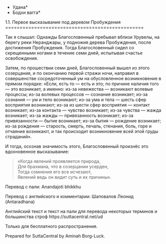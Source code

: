 * Удана*
* Бодхи вагга*

1\.1\. Первое высказывание под деревом Пробуждения
\=\=\=\=\=\=\=\=\=\=\=\=\=\=\=\=\=\=\=\=\=\=\=\=\=\=\=\=\=\=\=\=\=\=\=\=\=\=\=\=\=\=\=\=\=\=\=\=

Так я слышал: Однажды Благословенный пребывал вблизи Урувелы, на берегу реки Неранджары, у подножия дерева Пробуждения, после достижения Пробуждения\. Тогда Благословенный сидел со скрещенными ногами в течение семи дней, испытывая счастье освобождения\.

Затем, по прошествии семи дней, Благословенный вышел из этого созерцания, и по окончанию первой стражи ночи, направил в совершенстве сосредоточенный ум на обусловленное возникновение в прямом порядке: «Если, есть то — есть и это; по причине наличия того — это возникает, а именно: из\-за невежества — возникают волевые процессы; из\-за волевых процессов — сознание возникает; из\-за сознания — ум и тело возникают; из\-за ума и тела — шесть сфер восприятия возникают; из\-за из шести сфер восприятия — контакт возникает; из\-за контакта — чувство возникает; из\-за чувства — жажда возникает; из\-за жажды — привязанность возникает; из\-за привязанности — бытие возникает; из\-за бытия — рождение возникает; из\-за рождения — старость, смерть, печаль, стенания, боль, горе и отчаяние возникают, и так происходит возникновение всей этой груды страданий»\.

И тогда, осознав значимость этого, Благословенный произнёс это вдохновенное высказывание:

> «Когда явлений проявляется природа,  
> Для брахмана, что в созерцании усерден,  
> Тогда сомнения его все исчезают,  
> Явлений ведь он видит суть и их причины»\.

Перевод с пали: Anandajoti bhikkhu

Перевод с английского и комментарии: Шаповалов Леонид \(Antaradhana\)

Английский текст и текст на пали для перевода некоторых терминов и большинства строф https://suttacentral\.net/ud

  

Только для бесплатного распространения\.

  

Prepared for SuttaCentral by Aminah Borg\-Luck\.